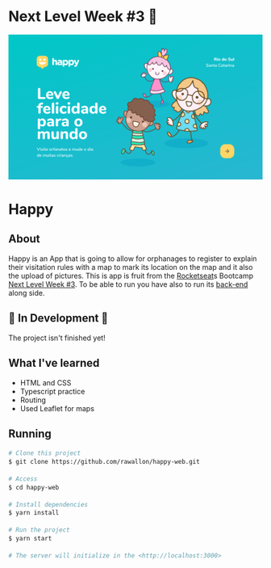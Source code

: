 # Next Level Week #3 :rocket:

![landing page](main.png)

# **Happy**

## About
Happy is an App that is going to allow for orphanages to register to explain their visitation rules with a map to mark its location on the map and it also the upload of pictures.
This is app is fruit from the [Rocketseat](https://rocketseat.com.br/)s Bootcamp [Next Level Week #3](https://nextlevelweek.com/). To be able to run you have also to run its [back-end](https://github.com/Rawallon/happy-backend) along side.

## 🚧 In Development 🚧
 The project isn't finished yet!

## What I've learned

 - HTML and CSS
 - Typescript practice
 - Routing
 - Used Leaflet for maps

## Running

```bash
# Clone this project
$ git clone https://github.com/rawallon/happy-web.git

# Access
$ cd happy-web

# Install dependencies
$ yarn install

# Run the project
$ yarn start

# The server will initialize in the <http://localhost:3000>
```